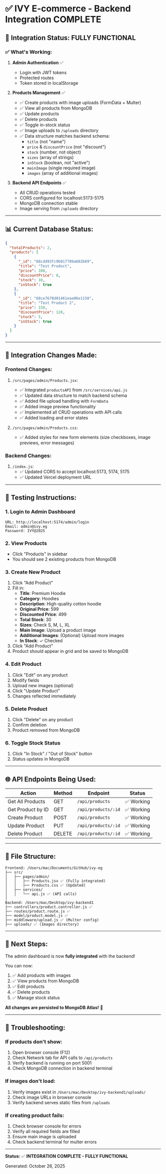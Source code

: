 # ✅ IVY E-commerce - Backend Integration COMPLETE

## 🎉 Integration Status: FULLY FUNCTIONAL

### ✅ **What's Working:**

1. **Admin Authentication** ✅
   - Login with JWT tokens
   - Protected routes
   - Token stored in localStorage

2. **Products Management** ✅
   - ✅ Create products with image uploads (FormData + Multer)
   - ✅ View all products from MongoDB
   - ✅ Update products
   - ✅ Delete products
   - ✅ Toggle in-stock status
   - ✅ Image uploads to `/uploads` directory
   - ✅ Data structure matches backend schema:
     - `title` (not "name")
     - `price` & `discountPrice` (not "discount")
     - `stock` (number, not object)
     - `sizes` (array of strings)
     - `inStock` (boolean, not "active")
     - `mainImage` (single required image)
     - `images` (array of additional images)

3. **Backend API Endpoints** ✅
   - All CRUD operations tested
   - CORS configured for localhost:5173-5175
   - MongoDB connection stable
   - Image serving from `/uploads` directory

---

## 📊 **Current Database Status:**

```json
{
  "totalProducts": 2,
  "products": [
    {
      "_id": "68cdd93fc9b017789a602b69",
      "title": "Test Product",
      "price": 100,
      "discountPrice": 0,
      "stock": 10,
      "inStock": true
    },
    {
      "_id": "68ce7678d01461eaa06e1158",
      "title": "Test Product 2",
      "price": 150,
      "discountPrice": 120,
      "stock": 5,
      "inStock": true
    }
  ]
}
```

---

## 🔧 **Integration Changes Made:**

### **Frontend Changes:**
1. `/src/pages/admin/Products.jsx`:
   - ✅ Integrated `productsAPI` from `/src/services/api.js`
   - ✅ Updated data structure to match backend schema
   - ✅ Added file upload handling with `FormData`
   - ✅ Added image preview functionality
   - ✅ Implemented all CRUD operations with API calls
   - ✅ Added loading and error states

2. `/src/pages/admin/Products.css`:
   - ✅ Added styles for new form elements (size checkboxes, image previews, error messages)

### **Backend Changes:**
1. `/index.js`:
   - ✅ Updated CORS to accept localhost:5173, 5174, 5175
   - ✅ Updated Vercel deployment URL

---

## 🧪 **Testing Instructions:**

### **1. Login to Admin Dashboard**
```
URL: http://localhost:5174/admin/login
Email: admin@ivy.eg
Password: IVY@2025
```

### **2. View Products**
- Click "Products" in sidebar
- You should see 2 existing products from MongoDB

### **3. Create New Product**
1. Click "Add Product"
2. Fill in:
   - **Title**: Premium Hoodie
   - **Category**: Hoodies
   - **Description**: High-quality cotton hoodie
   - **Original Price**: 599
   - **Discounted Price**: 499
   - **Total Stock**: 30
   - **Sizes**: Check S, M, L, XL
   - **Main Image**: Upload a product image
   - **Additional Images**: (Optional) Upload more images
   - **In Stock**: ✓ Checked
3. Click "Add Product"
4. Product should appear in grid and be saved to MongoDB

### **4. Edit Product**
1. Click "Edit" on any product
2. Modify fields
3. Upload new images (optional)
4. Click "Update Product"
5. Changes reflected immediately

### **5. Delete Product**
1. Click "Delete" on any product
2. Confirm deletion
3. Product removed from MongoDB

### **6. Toggle Stock Status**
1. Click "In Stock" / "Out of Stock" button
2. Status updates in MongoDB

---

## 🌐 **API Endpoints Being Used:**

| Action | Method | Endpoint | Status |
|--------|--------|----------|---------|
| Get All Products | GET | `/api/products` | ✅ Working |
| Get Product by ID | GET | `/api/products/:id` | ✅ Working |
| Create Product | POST | `/api/products` | ✅ Working |
| Update Product | PUT | `/api/products/:id` | ✅ Working |
| Delete Product | DELETE | `/api/products/:id` | ✅ Working |

---

## 📂 **File Structure:**

```
Frontend: /Users/mac/Documents/GitHub/ivy-eg
├── src/
│   ├── pages/admin/
│   │   ├── Products.jsx ✅ (Fully integrated)
│   │   ├── Products.css ✅ (Updated)
│   ├── services/
│   │   └── api.js ✅ (API calls)
│
Backend: /Users/mac/Desktop/ivy-backend1
├── controllers/product.controller.js ✅
├── routes/product.route.js ✅
├── model/product.model.js ✅
├── middleware/upload.js ✅ (Multer config)
├── uploads/ ✅ (Images directory)
```

---

## 🚀 **Next Steps:**

The admin dashboard is now **fully integrated** with the backend!

You can now:
1. ✅ Add products with images
2. ✅ View products from MongoDB
3. ✅ Edit products
4. ✅ Delete products
5. ✅ Manage stock status

**All changes are persisted to MongoDB Atlas!** 🎉

---

## 🐛 **Troubleshooting:**

### **If products don't show:**
1. Open browser console (F12)
2. Check Network tab for API calls to `/api/products`
3. Verify backend is running on port 5001
4. Check MongoDB connection in backend terminal

### **If images don't load:**
1. Verify images exist in `/Users/mac/Desktop/ivy-backend1/uploads/`
2. Check image URLs in browser console
3. Verify backend serves static files from `/uploads`

### **If creating product fails:**
1. Check browser console for errors
2. Verify all required fields are filled
3. Ensure main image is uploaded
4. Check backend terminal for multer errors

---

**Status:** ✅ **INTEGRATION COMPLETE - FULLY FUNCTIONAL**

Generated: October 26, 2025
